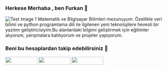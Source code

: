 ### Herkese Merhaba , ben Furkan 👋

![Test Image 1](https://thumbs.gfycat.com/BelatedVeneratedKiskadee-small.gif)
  Matematik ve Bilgisayar Bilimleri mezunuyum. Özellikle veri bilimi ve python programlama dili ile ilgilenen yeni teknolojilere hevesli bir yazılım geliştiricisiyim.Bu alanlardaki bilgimi geliştirmek için eğitimler alıyorum, yarışmalara katılıyorum ve projeler yapıyorum.


### Beni bu hesaplardan takip edebilirsiniz 🙂

<a href="https://www.linkedin.com/in/furkankarakuz"><img src="https://img.shields.io/badge/-Linkedin-2867B2?style=flat-quare&labelColor=white&logo=linkedin&logoColor=2867B2&link=link" width="100" height="25px"></a>
<a href="https://github.com/furkankarakuz"><img src="http://img.shields.io/badge/-Github-333?style=flat-quare&labelColor=white&logo=Github&logoColor=333&link=link" width="100" height="25px"></a>
<a href="https://www.kaggle.com/furkankarakuz"><img src="http://img.shields.io/badge/-Kaggle-00ace6?style=flat-quare&labelColor=white&logo=kaggle&logoColor=00ace6&link=link" width="100" height="25px"></a>


